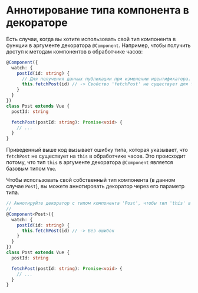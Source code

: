 # Аннотирование типа компонента в декораторе

Есть случаи, когда вы хотите использовать свой тип компонента в функции в аргументе декоратора `@Component`.
Например, чтобы получить доступ к методам компонентов в обработчике часов:

```ts
@Component({
  watch: {
    postId(id: string) {
      // Для получения данных публикации при изменении идентификатора.
      this.fetchPost(id) // -> Свойство 'fetchPost' не существует для типа 'Vue'.
    }
  }
})
class Post extends Vue {
  postId: string

  fetchPost(postId: string): Promise<void> {
    // ...
  }
}
```

Приведенный выше код вызывает ошибку типа, которая указывает, что `fetchPost` не существует на `this` в обработчике часов. Это происходит потому, что тип `this` в аргументе декоратора `@Component` является базовым типом `Vue`.

Чтобы использовать свой собственный тип компонента (в данном случае `Post`), вы можете аннотировать декоратор через его параметр типа.

```ts
// Аннотируйте декоратор с типом компонента 'Post', чтобы тип 'this' в аргументе декоратора стал 'Post'.
//
@Component<Post>({
  watch: {
    postId(id: string) {
      this.fetchPost(id) // -> Без ошибок
    }
  }
})
class Post extends Vue {
  postId: string

  fetchPost(postId: string): Promise<void> {
    // ...
  }
}
```
